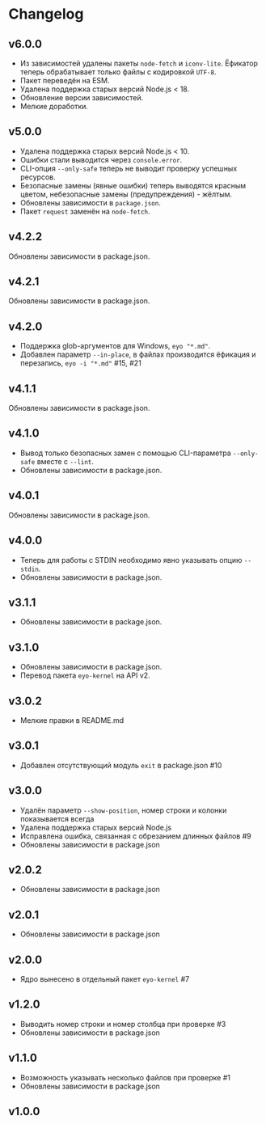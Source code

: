 # Changelog

## v6.0.0
- Из зависимостей удалены пакеты `node-fetch` и `iconv-lite`. Ёфикатор теперь обрабатывает только файлы с кодировкой `UTF-8`.
- Пакет переведён на ESM.
- Удалена поддержка старых версий Node.js < 18.
- Обновление версии зависимостей.
- Мелкие доработки.

## v5.0.0
- Удалена поддержка старых версий Node.js < 10.
- Ошибки стали выводится через `console.error`.
- CLI-опция `--only-safe` теперь не выводит проверку успешных ресурсов.
- Безопасные замены (явные ошибки) теперь выводятся красным цветом, небезопасные замены (предупреждения) - жёлтым.
- Обновлены зависимости в `package.json`.
- Пакет `request` заменён на `node-fetch`.

## v4.2.2
Обновлены зависимости в package.json.

## v4.2.1
Обновлены зависимости в package.json.

## v4.2.0
- Поддержка glob-аргументов для Windows, `eyo "*.md"`.
- Добавлен параметр `--in-place`, в файлах производится ёфикация и перезапись, `eyo -i "*.md"` #15, #21

## v4.1.1
Обновлены зависимости в package.json.

## v4.1.0
- Вывод только безопасных замен с помощью CLI-параметра `--only-safe` вместе с `--lint`.
- Обновлены зависимости в package.json.

## v4.0.1
Обновлены зависимости в package.json.

## v4.0.0
- Теперь для работы с STDIN необходимо явно указывать опцию `--stdin`.
- Обновлены зависимости в package.json.

## v3.1.1
- Обновлены зависимости в package.json.

## v3.1.0
- Обновлены зависимости в package.json.
- Перевод пакета `eyo-kernel` на API v2.

## v3.0.2
- Мелкие правки в README.md

## v3.0.1
- Добавлен отсутствующий модуль `exit` в package.json #10

## v3.0.0
- Удалён параметр `--show-position`, номер строки и колонки показывается всегда
- Удалена поддержка старых версий Node.js
- Исправлена ошибка, связанная с обрезанием длинных файлов #9
- Обновлены зависимости в package.json

## v2.0.2
- Обновлены зависимости в package.json

## v2.0.1
- Обновлены зависимости в package.json

## v2.0.0
- Ядро вынесено в отдельный пакет `eyo-kernel` #7

## v1.2.0
- Выводить номер строки и номер столбца при проверке #3
- Обновлены зависимости в package.json

## v1.1.0
- Возможность указывать несколько файлов при проверке #1
- Обновлены зависимости в package.json

## v1.0.0
